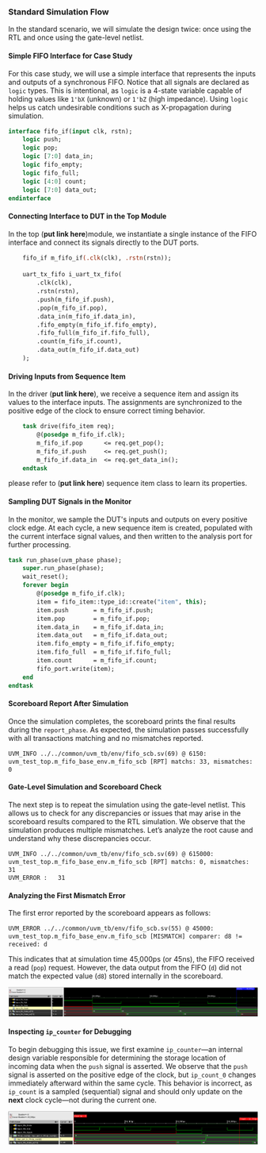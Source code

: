 ### Standard Simulation Flow

In the standard scenario, we will simulate the design twice: once using the RTL and once using the gate-level netlist.

#### Simple FIFO Interface for Case Study

For this case study, we will use a simple interface that represents the inputs and outputs of a synchronous FIFO. Notice that all signals are declared as `logic` types. This is intentional, as `logic` is a 4-state variable capable of holding values like `1'bX` (unknown) or `1'bZ` (high impedance). Using `logic` helps us catch undesirable conditions such as X-propagation during simulation.

```systemverilog
interface fifo_if(input clk, rstn);
    logic push;
    logic pop;
    logic [7:0] data_in;
    logic fifo_empty;
    logic fifo_full;
    logic [4:0] count;
    logic [7:0] data_out;
endinterface
```

#### Connecting Interface to DUT in the Top Module

In the top (**put link here**)module, we instantiate a single instance of the FIFO interface and connect its signals directly to the DUT ports.

```systemverilog
    fifo_if m_fifo_if(.clk(clk), .rstn(rstn));

    uart_tx_fifo i_uart_tx_fifo(
        .clk(clk),
        .rstn(rstn),
        .push(m_fifo_if.push),
        .pop(m_fifo_if.pop),
        .data_in(m_fifo_if.data_in),
        .fifo_empty(m_fifo_if.fifo_empty),
        .fifo_full(m_fifo_if.fifo_full),
        .count(m_fifo_if.count),
        .data_out(m_fifo_if.data_out)
    );
```

#### Driving Inputs from Sequence Item

In the driver (**put link here**), we receive a sequence item and assign its values to the interface inputs. The assignments are synchronized to the positive edge of the clock to ensure correct timing behavior.

```systemverilog
    task drive(fifo_item req);
        @(posedge m_fifo_if.clk);
        m_fifo_if.pop      <= req.get_pop();
        m_fifo_if.push     <= req.get_push();
        m_fifo_if.data_in  <= req.get_data_in();
    endtask
```
please refer to (**put link here**) sequence item class to learn its properties.

#### Sampling DUT Signals in the Monitor

In the monitor, we sample the DUT's inputs and outputs on every positive clock edge. At each cycle, a new sequence item is created, populated with the current interface signal values, and then written to the analysis port for further processing.

```systemverilog
task run_phase(uvm_phase phase);
    super.run_phase(phase);
    wait_reset();
    forever begin
        @(posedge m_fifo_if.clk);
        item = fifo_item::type_id::create("item", this);
        item.push       = m_fifo_if.push;
        item.pop        = m_fifo_if.pop;
        item.data_in    = m_fifo_if.data_in;
        item.data_out   = m_fifo_if.data_out;
        item.fifo_empty = m_fifo_if.fifo_empty;
        item.fifo_full  = m_fifo_if.fifo_full;
        item.count      = m_fifo_if.count;
        fifo_port.write(item);
    end
endtask
```


#### Scoreboard Report After Simulation

Once the simulation completes, the scoreboard prints the final results during the `report_phase`. As expected, the simulation passes successfully with all transactions matching and no mismatches reported.
```code
UVM_INFO ../../common/uvm_tb/env/fifo_scb.sv(69) @ 6150: uvm_test_top.m_fifo_base_env.m_fifo_scb [RPT] matchs: 33, mismatches: 0
```

#### Gate-Level Simulation and Scoreboard Check

The next step is to repeat the simulation using the gate-level netlist. This allows us to check for any discrepancies or issues that may arise in the scoreboard results compared to the RTL simulation.
We observe that the simulation produces multiple mismatches. Let’s analyze the root cause and understand why these discrepancies occur.
```code
UVM_INFO ../../common/uvm_tb/env/fifo_scb.sv(69) @ 615000: uvm_test_top.m_fifo_base_env.m_fifo_scb [RPT] matchs: 0, mismatches: 31
UVM_ERROR :   31
```

#### Analyzing the First Mismatch Error

The first error reported by the scoreboard appears as follows:
```code
UVM_ERROR ../../common/uvm_tb/env/fifo_scb.sv(55) @ 45000: uvm_test_top.m_fifo_base_env.m_fifo_scb [MISMATCH] comparer: d8 != received: d
```

This indicates that at simulation time 45,000ps (or 45ns), the FIFO received a read (`pop`) request. However, the data output from the FIFO (`d`) did not match the expected value (`d8`) stored internally in the scoreboard.

![uvm_first_reported_error](/figures/uvm_first_error_wave_1.png)

#### Inspecting `ip_counter` for Debugging

To begin debugging this issue, we first examine `ip_counter`—an internal design variable responsible for determining the storage location of incoming data when the `push` signal is asserted.
We observe that the `push` signal is asserted on the positive edge of the clock, but `ip_count_0` changes immediately afterward within the same cycle. This behavior is incorrect, as `ip_count` is a sampled (sequential) signal and should only update on the **next** clock cycle—not during the current one.


![ip_counter_error](/figures/gate_level_ip_counter_error.png)












































